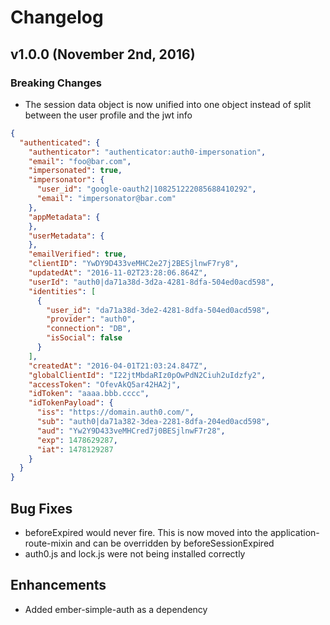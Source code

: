 Changelog
=========

## v1.0.0 (November 2nd, 2016)

### Breaking Changes

- The session data object is now unified into one object instead of split between the user profile and the jwt info
```json
{
  "authenticated": {
    "authenticator": "authenticator:auth0-impersonation",
    "email": "foo@bar.com",
    "impersonated": true,
    "impersonator": {
      "user_id": "google-oauth2|108251222085688410292",
      "email": "impersonator@bar.com"
    },
    "appMetadata": {
    },
    "userMetadata": {
    },
    "emailVerified": true,
    "clientID": "YwDY9D433veMHC2e27j2BESjlnwF7ry8",
    "updatedAt": "2016-11-02T23:28:06.864Z",
    "userId": "auth0|da71a38d-3d2a-4281-8dfa-504ed0acd598",
    "identities": [
      {
        "user_id": "da71a38d-3de2-4281-8dfa-504ed0acd598",
        "provider": "auth0",
        "connection": "DB",
        "isSocial": false
      }
    ],
    "createdAt": "2016-04-01T21:03:24.847Z",
    "globalClientId": "I22jtMbdaRIz0pOwPdN2Ciuh2uIdzfy2",
    "accessToken": "OfevAkQ5ar42HA2j",
    "idToken": "aaaa.bbb.cccc",
    "idTokenPayload": {
      "iss": "https://domain.auth0.com/",
      "sub": "auth0|da71a382-3dea-2281-8dfa-204ed0acd598",
      "aud": "Yw2Y9D433veMHCred7j0BESjlnwF7r28",
      "exp": 1478629287,
      "iat": 1478129287
    }
  }
}
```

## Bug Fixes

- beforeExpired would never fire. This is now moved into the application-route-mixin and can be overridden by beforeSessionExpired
- auth0.js and lock.js were not being installed correctly

## Enhancements

- Added ember-simple-auth as a dependency
